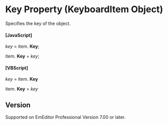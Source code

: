 # Key Property (KeyboardItem Object)

Specifies the key of the object.

#### \[JavaScript\]

_key_ =
item. **Key**;

item. **Key** = _key_;

#### \[VBScript\]

_key_ =
item. **Key**

item. **Key** = _key_

## Version

Supported on EmEditor Professional Version 7.00 or later.
